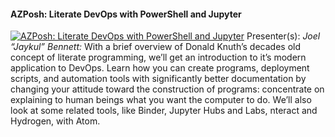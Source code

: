 ﻿#### AZPosh: Literate DevOps with PowerShell and Jupyter

[![AZPosh: Literate DevOps with PowerShell and Jupyter](https://i1.ytimg.com/vi/XssVyyLV9tg/hqdefault.jpg "AZPosh: Literate DevOps with PowerShell and Jupyter")](https://www.youtube.com/watch?v=XssVyyLV9tg)
Presenter(s): *Joel “Jaykul” Bennett:* 
With a brief overview of Donald Knuth’s decades old concept of literate programming, we’ll get an introduction to it’s modern application to DevOps. Learn how you can create programs, deployment scripts, and automation tools with significantly better documentation by changing your attitude toward the construction of programs: concentrate on explaining to human beings what you want the computer to do. We’ll also look at some related tools, like Binder, Jupyter Hubs and Labs, nteract and Hydrogen, with Atom.


